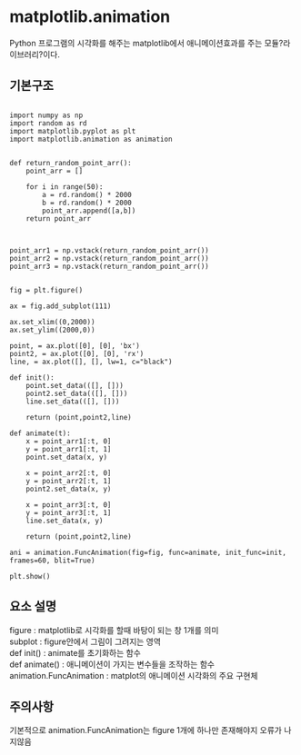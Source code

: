 # matplotlib.animation
Python 프로그램의 시각화를 해주는 matplotlib에서 애니메이션효과를 주는 모듈?라이브러리?이다.

## 기본구조
<pre><code>
import numpy as np
import random as rd
import matplotlib.pyplot as plt
import matplotlib.animation as animation


def return_random_point_arr():
    point_arr = []
    
    for i in range(50):
        a = rd.random() * 2000
        b = rd.random() * 2000
        point_arr.append([a,b])
    return point_arr



point_arr1 = np.vstack(return_random_point_arr())
point_arr2 = np.vstack(return_random_point_arr())
point_arr3 = np.vstack(return_random_point_arr())


fig = plt.figure()

ax = fig.add_subplot(111)

ax.set_xlim((0,2000))
ax.set_ylim((2000,0))

point, = ax.plot([0], [0], 'bx')
point2, = ax.plot([0], [0], 'rx')
line, = ax.plot([], [], lw=1, c="black")

def init():
    point.set_data(([], []))
    point2.set_data(([], []))
    line.set_data(([], []))
    
    return (point,point2,line)

def animate(t):
    x = point_arr1[:t, 0]
    y = point_arr1[:t, 1]
    point.set_data(x, y)
    
    x = point_arr2[:t, 0]
    y = point_arr2[:t, 1]
    point2.set_data(x, y)
    
    x = point_arr3[:t, 0]
    y = point_arr3[:t, 1]
    line.set_data(x, y)
    
    return (point,point2,line)

ani = animation.FuncAnimation(fig=fig, func=animate, init_func=init, frames=60, blit=True)

plt.show()
</code></pre>

## 요소 설명
figure : matplotlib로 시각화를 할때 바탕이 되는 창 1개를 의미  
subplot : figure안에서 그림이 그려지는 영역  
def init() : animate를 초기화하는 함수  
def animate() : 애니메이션이 가지는 변수들을 조작하는 함수  
animation.FuncAnimation : matplot의 애니메이션 시각화의 주요 구현체

## 주의사항
기본적으로 animation.FuncAnimation는 figure 1개에 하나만 존재해야지 오류가 나지않음
